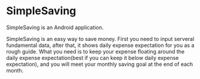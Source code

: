 SimpleSaving
============
SimpleSaving is an Android application.

SimpleSaving is an easy way to save money.
First you need to input serveral fundamental data, after that, it shows daily expense
expectation for you as a rough guide. What you need is to keep your expense floating around the 
daily expense expectation(best if you can keep it below daily expense expectation), and you will
meet your monthly saving goal at the end of each month.
